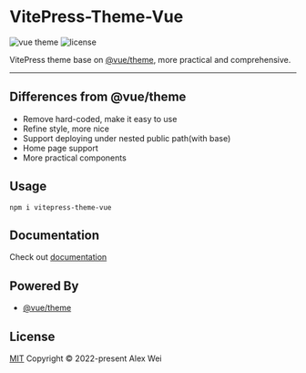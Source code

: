 # VitePress-Theme-Vue

![vue theme](https://img.shields.io/npm/v/@vue/theme.svg?label=@vue/theme&style=flat-square)
![license](https://img.shields.io/github/license/alex8088/vitepress-theme-vue?style=flat-square)

VitePress theme base on [@vue/theme](https://github.com/vuejs/theme), more practical and comprehensive.

---

## Differences from @vue/theme

- Remove hard-coded, make it easy to use
- Refine style, more nice
- Support deploying under nested public path(with base)
- Home page support
- More practical components

## Usage

```
npm i vitepress-theme-vue
```

## Documentation

Check out [documentation](https://alex8088.github.io/vitepress-theme-vue/)

## Powered By

- [@vue/theme](https://github.com/vuejs/theme)

## License

[MIT](./LICENSE) Copyright © 2022-present Alex Wei
